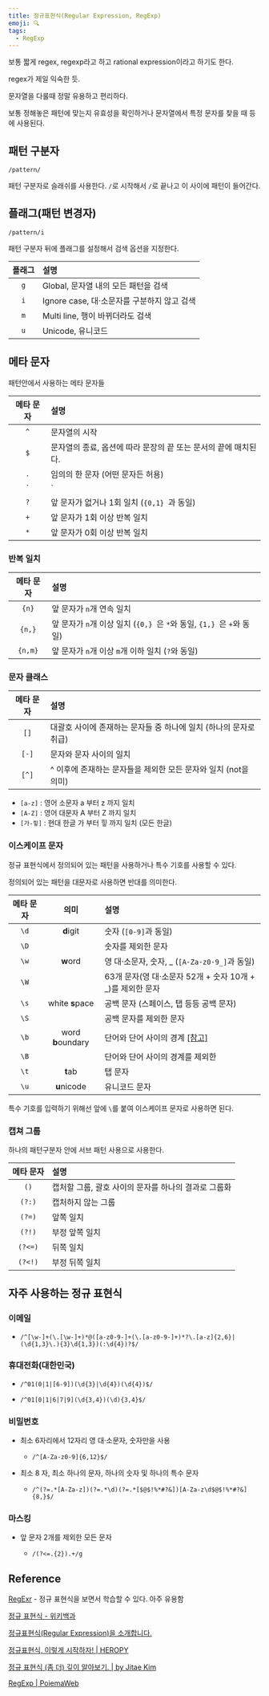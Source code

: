 ```yaml
---
title: 정규표현식(Regular Expression, RegExp)
emoji: 🔍
tags:
  - RegExp
---
```



보통 짧게 regex, regexp라고 하고 rational expression이라고 하기도 한다.

regex가 제일 익숙한 듯.



문자열을 다룰때 정말 유용하고 편리하다.

보통 정해놓은 패턴에 맞는지 유효성을 확인하거나 문자열에서 특정 문자를 찾을 때 등에 사용된다.



## 패턴 구분자

`/pattern/`

패턴 구분자로 슬래쉬를 사용한다. `/`로 시작해서 `/`로 끝나고 이 사이에 패턴이 들어간다.



## 플래그(패턴 변경자)

`/pattern/i`

패턴 구분자 뒤에 플래그를 설정해서 검색 옵션을 지정한다.

| 플래그 | 설명                                        |
| :----: | :------------------------------------------ |
|  `g`   | Global, 문자열 내의 모든 패턴을 검색        |
|  `i`   | Ignore case, 대·소문자를 구분하지 않고 검색 |
|  `m`   | Multi line, 행이 바뀌더라도 검색            |
|  `u`   | Unicode, 유니코드                           |



## 메타 문자

패턴안에서 사용하는 메타 문자들

| 메타 문자 | 설명                                                         |
| :-------: | :----------------------------------------------------------- |
|    `^`    | 문자열의 시작                                                |
|    `$`    | 문자열의 종료, 옵션에 따라 문장의 끝 또는 문서의 끝에 매치된다. |
|    `.`    | 임의의 한 문자 (어떤 문자든 허용)                            |
|    `|`    | or 연산자 (인덱스가 작을 것을 우선 반환)                     |
|    `?`    | 앞 문자가 없거나 1회 일치 (`{0,1} `과 동일)                  |
|    `+`    | 앞 문자가 1회 이상 반복 일치                                 |
|    `*`    | 앞 문자가 0회 이상 반복 일치                                 |

### 반복 일치

| 메타 문자 | 설명                                                         |
| :-------: | :----------------------------------------------------------- |
|   `{n}`   | 앞 문자가 `n`개 연속 일치                                    |
|  `{n,}`   | 앞 문자가 `n`개 이상 일치 (`{0,} `은 `*`와 동일, `{1,} `은 `+`와 동일) |
|  `{n,m}`  | 앞 문자가 `n`개 이상 `m`개 이하 일치 (`?`와 동일)            |

### 문자 클래스

| 메타 문자 | 설명                                                         |
| :-------: | :----------------------------------------------------------- |
|   `[]`    | 대괄호 사이에 존재하는 문자들 중 하나에 일치 (하나의 문자로 취급) |
|   `[-]`   | 문자와 문자 사이의 일치                                      |
|   `[^]`   | ^ 이후에 존재하는 문자들을 제외한 모든 문자와 일치 (not을 의미) |

- `[a-z]` : 영어 소문자 a 부터 z 까지 일치
- `[A-Z]` : 영어 대문자 A 부터 Z 까지 일치
- `[가-힣]` : 현대 한글 가 부터 힣 까지 일치 (모든 한글)

### 이스케이프 문자

정규 표현식에서 정의되어 있는 패턴을 사용하거나 특수 기호를 사용할 수 있다.

정의되어 있는 패턴을 대문자로 사용하면 반대를 의미한다.

| 메타 문자 |       의미        | 설명                                                         |
| :-------: | :---------------: | :----------------------------------------------------------- |
|   `\d`    |     **d**igit     | 숫자 (`[0-9]`과 동일)                                        |
|   `\D`    |                   | 숫자를 제외한 문자                                           |
|   `\w`    |     **w**ord      | 영 대·소문자, 숫자, \_  (`[A-Za-z0-9_]`과 동일)              |
|   `\W`    |                   | 63개 문자(영 대·소문자 52개 + 숫자 10개 + \_)를 제외한 문자  |
|   `\s`    |  white **s**pace  | 공백 문자 (스페이스, 탭 등등 공백 문자)                      |
|   `\S`    |                   | 공백 문자를 제외한 문자                                      |
|   `\b`    | word **b**oundary | 단어와 단어 사이의 경계  [[참고]](https://www.regular-expressions.info/wordboundaries.html) |
|   `\B`    |                   | 단어와 단어 사이의 경계를 제외한                             |
|   `\t`    |      **t**ab      | 탭 문자                                                      |
|   `\u`    |    **u**nicode    | 유니코드 문자                                                |

특수 기호를 입력하기 위해선 앞에 `\`를 붙여 이스케이프 문자로 사용하면 된다.

### 캡쳐 그룹

하나의 패턴구분자 안에 서브 패턴 사용으로 사용한다.

| 메타 문자 | 설명                                                 |
| :-------: | :--------------------------------------------------- |
|   `()`    | 캡처할 그룹, 괄호 사이의 문자를 하나의 결과로 그룹화 |
|  `(?:)`   | 캡처하지 않는 그룹                                   |
|  `(?=)`   | 앞쪽 일치                                            |
|  `(?!)`   | 부정 앞쪽 일치                                       |
|  `(?<=)`  | 뒤쪽 일치                                            |
|  `(?<!)`  | 부정 뒤쪽 일치                                       |



## 자주 사용하는 정규 표현식

### 이메일

- ```
  /^[\w-]+(\.[\w-]+)*@([a-z0-9-]+(\.[a-z0-9-]+)*?\.[a-z]{2,6}|(\d{1,3}\.){3}\d{1,3})(:\d{4})?$/
  ```

### 휴대전화(대한민국)

- ```
  /^01(0|1|[6-9])(\d{3}|\d{4})(\d{4})$/
  ```

- ```
  /^01[0|1|6|7|9](\d{3,4})(\d){3,4}$/
  ```

### 비밀번호

- 최소 6자리에서 12자리 영 대·소문자, 숫자만을 사용

  - ```
    /^[A-Za-z0-9]{6,12}$/
    ```

- 최소 8 자, 최소 하나의 문자, 하나의 숫자 및 하나의 특수 문자

  - ```
    /^(?=.*[A-Za-z])(?=.*\d)(?=.*[$@$!%*#?&])[A-Za-z\d$@$!%*#?&]{8,}$/
    ```

### 마스킹

- 앞 문자 2개를 제외한 모든 문자

  - ```
    /(?<=.{2}).+/g
    ```



## Reference

[RegExr](https://regexr.com/) - 정규 표현식을 보면서 학습할 수 있다. 아주 유용함

[정규 표현식 - 위키백과](https://ko.wikipedia.org/wiki/정규_표현식)

[정규표현식(Regular Expression)을 소개합니다.](http://www.nextree.co.kr/p4327/)

[정규표현식, 이렇게 시작하자! | HEROPY](https://heropy.blog/2018/10/28/regexp/)

[정규 표현식 (좀 더) 깊이 알아보기. | by Jitae Kim ](https://medium.com/@originerd/정규표현식-좀-더-깊이-알아보기-5bd16027e1e0)

[RegExp | PoiemaWeb](https://poiemaweb.com/js-regexp)

